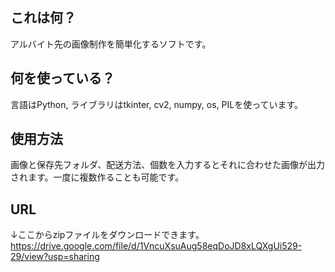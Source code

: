 ## これは何？

アルバイト先の画像制作を簡単化するソフトです。

## 何を使っている？

言語はPython, ライブラリはtkinter, cv2, numpy, os, PILを使っています。

## 使用方法

画像と保存先フォルダ、配送方法、個数を入力するとそれに合わせた画像が出力されます。一度に複数作ることも可能です。

## URL

↓ここからzipファイルをダウンロードできます。
https://drive.google.com/file/d/1VncuXsuAug58eqDoJD8xLQXgUi529-29/view?usp=sharing
